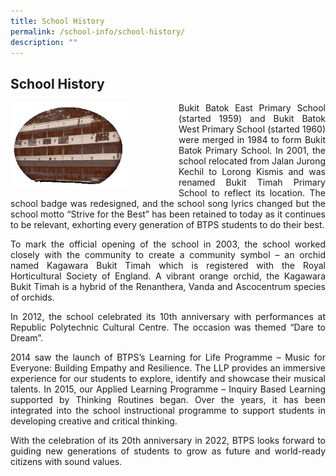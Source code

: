 ```yaml
---
title: School History
permalink: /school-info/school-history/
description: ""
---
```

<h2>School History</h2>

<div style="float: left">
<img src="/images/1imghistbtbatokpri.gif" style="width:70%">
</div>
<p align="justify">
Bukit Batok East Primary School (started 1959) and Bukit Batok West Primary School (started 1960) were merged in 1984 to form Bukit Batok Primary School. In 2001, the school relocated from Jalan Jurong Kechil to Lorong Kismis and was renamed Bukit Timah Primary School to reflect its location. The school badge was redesigned, and the school song lyrics changed but the school motto “Strive for the Best” has been retained to today as it continues to be relevant, exhorting every generation of BTPS students to do their best. </p>
<p align="justify">
To mark the official opening of the school in 2003, the school worked closely with the community to create a community symbol – an orchid named Kagawara Bukit Timah which is registered with the Royal Horticultural Society of England. A vibrant orange orchid, the Kagawara Bukit Timah is a hybrid of the Renanthera, Vanda and Ascocentrum species of orchids.</p>
<p align="justify">
In 2012, the school celebrated its 10th anniversary with performances at Republic Polytechnic Cultural Centre. The occasion was themed “Dare to Dream”. </p>
<p align="justify">
2014 saw the launch of BTPS’s Learning for Life Programme – Music for Everyone: Building Empathy and Resilience. The LLP provides an immersive experience for our students to explore, identify and showcase their musical talents. In 2015, our Applied Learning Programme – Inquiry Based Learning supported by Thinking Routines began. Over the years, it has been integrated into the school instructional programme to support students in developing creative and critical thinking. </p>
<p align="justify">
With the celebration of its 20th anniversary in 2022, BTPS looks forward to guiding new generations of students to grow as future and world-ready citizens with sound values.  </p>
